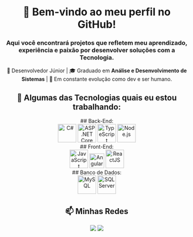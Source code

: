<div align="center">

# 👋 Bem-vindo ao meu perfil no GitHub! 
### Aqui você encontrará projetos que refletem meu aprendizado, experiência e paixão por desenvolver soluções com a Tecnologia.
🌟 Desenvolvedor Júnior | 🎓 Graduado em **Análise e Desenvolvimento de Sistemas** | 🌱 Em constante evolução como dev e ser humano.


## 🚀 Algumas das Tecnologias quais eu estou trabalhando:

<div> 
  <div>
  ## Back-End:
  <div>
  <img src="https://cdn.jsdelivr.net/gh/devicons/devicon/icons/csharp/csharp-original.svg" alt="C#" width="50" height="50"/> 
  <img src="https://cdn.jsdelivr.net/gh/devicons/devicon/icons/dotnetcore/dotnetcore-original.svg" alt="ASP.NET Core" width="50" height="50"/> 
  <img src="https://cdn.jsdelivr.net/gh/devicons/devicon/icons/typescript/typescript-original.svg" alt="TypeScript" width="50" height="50"/> 
  <img src="https://cdn.jsdelivr.net/gh/devicons/devicon/icons/nodejs/nodejs-original.svg" alt="Node.js" width="50" height="50"/>
  </div></div>
  <div>
  ## Front-End:
  <div>
    
  <img src="https://cdn.jsdelivr.net/gh/devicons/devicon/icons/javascript/javascript-original.svg" alt="JavaScript" width="50" height="50"/> 
  <img src="https://cdn.jsdelivr.net/gh/devicons/devicon/icons/angularjs/angularjs-original.svg" width="40" alt="Angular"/>
  <img src="https://cdn.jsdelivr.net/gh/devicons/devicon/icons/react/react-original.svg" alt="ReactJS" width="50" height="50"/>
    </div>
  </div>
    <div>
      ## Banco de Dados:
    <div>
    <img src="https://cdn.jsdelivr.net/gh/devicons/devicon/icons/mysql/mysql-original.svg" alt="MySQL" width="50" height="50"/> 
    <img src="https://cdn.jsdelivr.net/gh/devicons/devicon/icons/microsoftsqlserver/microsoftsqlserver-plain.svg" alt="SQL Server" width="50" height="50"/>
    </div>
  </div>
</div>

## 📫 Minhas Redes

<div> 
  <a href = "mailto:rafaelsiqueira.98bm@gmail.com"><img loading="lazy" src="https://img.shields.io/badge/Gmail-D14836?style=for-the-badge&logo=gmail&logoColor=white" target="_blank"></a>
  <a href="https://www.linkedin.com/in/rafael-siqueira-381884153/" target="_blank"><img loading="lazy" src="https://img.shields.io/badge/-LinkedIn-%230077B5?style=for-the-badge&logo=linkedin&logoColor=white" target="_blank"></a>
</div>

</div>
